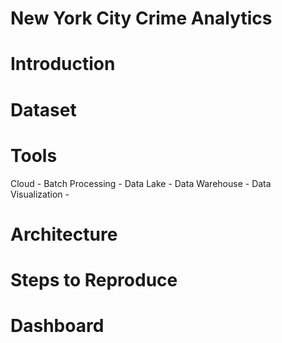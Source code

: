 # New York City Crime Analytics


# Introduction


# Dataset


# Tools
Cloud -
Batch Processing -
Data Lake -
Data Warehouse -
Data Visualization -

# Architecture


# Steps to Reproduce


# Dashboard

